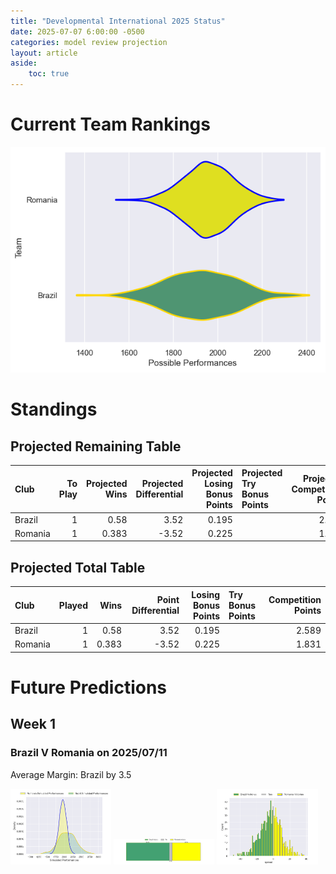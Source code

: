 ```yaml
---  
title: "Developmental International 2025 Status"  
date: 2025-07-07 6:00:00 -0500  
categories: model review projection  
layout: article  
aside:  
    toc: true  
---
```

# Current Team Rankings


![Club Rankings](plots/rankings_Developmental_International_2025.png)
# Standings

## Projected Remaining Table


| Club    |   To Play |   Projected Wins |   Projected Differential |   Projected Losing Bonus Points | Projected Try Bonus Points   |   Projected Competition Points |
|:--------|----------:|-----------------:|-------------------------:|--------------------------------:|:-----------------------------|-------------------------------:|
| Brazil  |         1 |            0.58  |                     3.52 |                           0.195 |                              |                          2.589 |
| Romania |         1 |            0.383 |                    -3.52 |                           0.225 |                              |                          1.831 |



## Projected Total Table


| Club    |   Played |   Wins |   Point Differential |   Losing Bonus Points | Try Bonus Points   |   Competition Points |
|:--------|---------:|-------:|---------------------:|----------------------:|:-------------------|---------------------:|
| Brazil  |        1 |  0.58  |                 3.52 |                 0.195 |                    |                2.589 |
| Romania |        1 |  0.383 |                -3.52 |                 0.225 |                    |                1.831 |



# Future Predictions

## Week 1

### Brazil V Romania on 2025/07/11


Average Margin: Brazil by 3.5

<p float="left">
<img src="plots\2025-07-11-Brazil_V_Romania_performances.png" width="32%" />
<img src="plots\2025-07-11-Brazil_V_Romania_resultbar.png" width="32%" />
<img src="plots\2025-07-11-Brazil_V_Romania_spreads.png" width="32%" />
</p>

